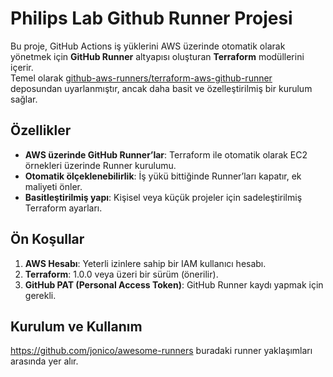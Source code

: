 # Philips Lab Github Runner Projesi

Bu proje, GitHub Actions iş yüklerini AWS üzerinde otomatik olarak yönetmek için **GitHub Runner** altyapısı oluşturan **Terraform** modüllerini içerir.  
Temel olarak [github-aws-runners/terraform-aws-github-runner](https://github.com/github-aws-runners/terraform-aws-github-runner) deposundan uyarlanmıştır, ancak daha basit ve özelleştirilmiş bir kurulum sağlar.

## Özellikler

- **AWS üzerinde GitHub Runner’lar**: Terraform ile otomatik olarak EC2 örnekleri üzerinde Runner kurulumu.  
- **Otomatik ölçeklenebilirlik**: İş yükü bittiğinde Runner’ları kapatır, ek maliyeti önler.  
- **Basitleştirilmiş yapı**: Kişisel veya küçük projeler için sadeleştirilmiş Terraform ayarları.

## Ön Koşullar

1. **AWS Hesabı**: Yeterli izinlere sahip bir IAM kullanıcı hesabı.  
2. **Terraform**: 1.0.0 veya üzeri bir sürüm (önerilir).  
3. **GitHub PAT (Personal Access Token)**: GitHub Runner kaydı yapmak için gerekli.  

## Kurulum ve Kullanım

https://github.com/jonico/awesome-runners buradaki runner yaklaşımları arasında yer alır.